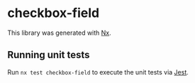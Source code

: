 # checkbox-field

This library was generated with [Nx](https://nx.dev).

## Running unit tests

Run `nx test checkbox-field` to execute the unit tests via [Jest](https://jestjs.io).
